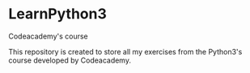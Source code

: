 # LearnPython3
Codeacademy's course

This repository is created to store all my exercises from the Python3's course developed by Codeacademy.
